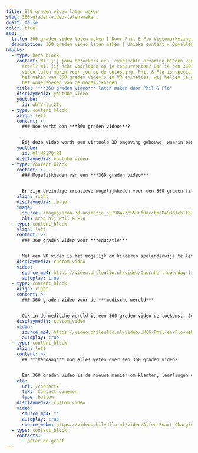 ```yaml
---
title: 360 graden video laten maken
slug: 360-graden-video-laten-maken
draft: false
color: blue
seo:
  title: 360 graden video laten maken | Door Phil & Flo Videomarketing
  description: 360 graden video laten maken | Unieke content ✔ Opvallend verhaal ✔ VR Animatie, VR video ✔ voor alle branches inzetbaar. Bel ons nu 085 - 273 8331
blocks:
  - type: hero_block
    content: Wil jij jouw bezoekers een levensechte ervaring bieden vanuit de luie
      stoel? Wil jij echt voorlopen op je concurrenten? Dan is een 360 graden
      video laten maken voor jou op de oplossing. Phil & Flo is specialist in
      het maken van 360 graden video’s en VR animaties, wij helpen je graag met
      het onderzoeken van de mogelijkheden.
    title: "***360 graden video*** laten maken door Phil & Flo"
    displaymedia: youtube_video
    youtube:
      id: whTY-lLc2Tc
  - type: content_block
    align: left
    content: >-
      ### Hoe werkt een ***360 graden video***?


      Bij deze video wordt een virtuele 3D omgeving gebouwd, waarin een virtuele camera wordt geplaatst. Daarna wordt er een grote animatie van deze film gemaakt. Door gebruik te maken van een muis, toetsenbord of het scherm op je mobiel kan je door de 360 graden video kijken. De echte VR ervaring creëer je met behulp van een VR bril zoals de Oculus. Door de bewegingen van je hoofd kijk je rond in de 360 graden video, net zoals in het dagelijkse leven.
    youtube:
      id: 0ljMPjPQjRI
    displaymedia: youtube_video
  - type: content_block
    content: >-
      ### Mogelijkheden van een ***360 graden video***


      Er zijn oneindige creatieve mogelijkheden voor een 360 graden film. Om je van inspiratie te voorzien leggen we je graag wat voorbeelden uit. Heb je zelf een ander idee in gedachten? Leg het aan ons voor en wij komen graag met een voorstel. De mogelijkheden zijn oneindig.
    align: right
    displaymedia: image
    image:
      source: images/aron-3d-animatie_hu198473c553df0dccbbe8a93d1eb1fb38_183067_930x500_fill_q75_box_center.jpg
      alt: Aron bij Phil & Flo
  - type: content_block
    align: left
    content: >-
      ### 360 graden video voor ***educatie***


      Met een VR video is het mogelijk om kinderen spelenderwijs te laten leren, dit is natuurlijk altijd beter dan het lezen uit een boekje. Een 360 graden video is niet alleen geschikt voor kleine kinderen, maar ook voor de oudere student.  Een gemiddeld mens onthoudt 10% wat het hoort, 20% van wat het leest en maar liefst 90% van wat het ervaart. Dit zorgt ervoor dat een 360 graden video zeer effectief is. Wil je als school echt effectief kennis overdragen? Dan is een 360 graden video de oplossing.
    displaymedia: custom_video
    video:
      source_mp4: https://video.philenflo.nl/video/Coornhert-opendag-film2-Phil-en-Flo.mp4
      autoplay: true
  - type: content_block
    align: right
    content: >-
      ### 360 graden video voor de ***medische wereld***


      Ook in de medische wereld is een 360 graden video de toekomst. Je kan onder andere artsen beter opleiden door een VR video. Een student geneeskunde kan een operatie ontelbare keren meemaken voordat hij zelf gaat opereren. Dit zorgt voor veel minder medische fouten. Kijkoperaties kunnen worden nagebootst en door het besturen van virtuele instrumenten kan men handelingen oefenen. Voornamelijk dankzij het trainen van de oog-hand coördinatie kunnen artsen zich goed voorbereiden op een operatie.
    displaymedia: custom_video
    video:
      source_mp4: https://video.philenflo.nl/video/UMCG-Phil-en-Flo-website-source.mp4
      autoplay: true
  - type: content_block
    align: left
    content: >-
      ## ***Vandaag*** nog alles weten over een 360 graden video?


      Een 360 graden video is de nieuwe manier om klanten, leerlingen of partners wat te laten ervaren of meemaken. Ben je nieuwsgierig naar de mogelijkheden van een 360 graden video? Kom snel met ons in contact en kom vandaag alles nog te weten over de oneindige wereld van 360 graden video’s. Beleef bij ons in de VR Room de ervaring van Virtual Reality!
    cta:
      url: /contact/
      text: Contact opnemen
      type: button
    displaymedia: custom_video
    video:
      source_mp4: ""
      autoplay: true
      source_webm: https://video.philenflo.nl/video/Alfen-Smart-Charging-Network-Philenflo.webm
  - type: contact_block
    contacts:
      - peter-de-graaf
---
```

